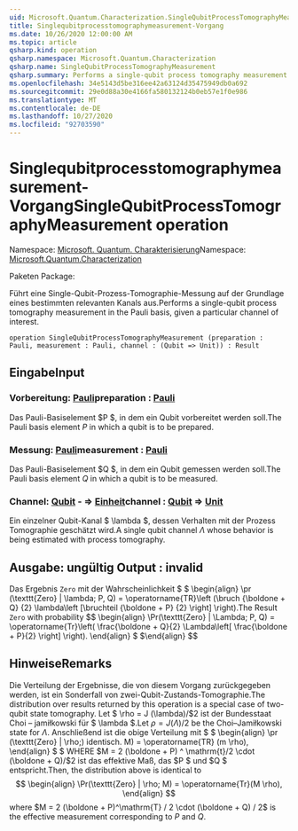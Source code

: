 ```yaml
---
uid: Microsoft.Quantum.Characterization.SingleQubitProcessTomographyMeasurement
title: Singlequbitprocesstomographymeasurement-Vorgang
ms.date: 10/26/2020 12:00:00 AM
ms.topic: article
qsharp.kind: operation
qsharp.namespace: Microsoft.Quantum.Characterization
qsharp.name: SingleQubitProcessTomographyMeasurement
qsharp.summary: Performs a single-qubit process tomography measurement in the Pauli basis, given a particular channel of interest.
ms.openlocfilehash: 34e5143d5be316ee42a63124d35475949db0a692
ms.sourcegitcommit: 29e0d88a30e4166fa580132124b0eb57e1f0e986
ms.translationtype: MT
ms.contentlocale: de-DE
ms.lasthandoff: 10/27/2020
ms.locfileid: "92703590"
---
```

# <a name="singlequbitprocesstomographymeasurement-operation"></a><span data-ttu-id="bbbb3-102">Singlequbitprocesstomographymeasurement-Vorgang</span><span class="sxs-lookup"><span data-stu-id="bbbb3-102">SingleQubitProcessTomographyMeasurement operation</span></span>

<span data-ttu-id="bbbb3-103">Namespace: [Microsoft. Quantum. Charakterisierung](xref:Microsoft.Quantum.Characterization)</span><span class="sxs-lookup"><span data-stu-id="bbbb3-103">Namespace: [Microsoft.Quantum.Characterization](xref:Microsoft.Quantum.Characterization)</span></span>

<span data-ttu-id="bbbb3-104">Paketen [](https://nuget.org/packages/)</span><span class="sxs-lookup"><span data-stu-id="bbbb3-104">Package: [](https://nuget.org/packages/)</span></span>


<span data-ttu-id="bbbb3-105">Führt eine Single-Qubit-Prozess-Tomographie-Messung auf der Grundlage eines bestimmten relevanten Kanals aus.</span><span class="sxs-lookup"><span data-stu-id="bbbb3-105">Performs a single-qubit process tomography measurement in the Pauli basis, given a particular channel of interest.</span></span>

```qsharp
operation SingleQubitProcessTomographyMeasurement (preparation : Pauli, measurement : Pauli, channel : (Qubit => Unit)) : Result
```


## <a name="input"></a><span data-ttu-id="bbbb3-106">Eingabe</span><span class="sxs-lookup"><span data-stu-id="bbbb3-106">Input</span></span>

### <a name="preparation--pauli"></a><span data-ttu-id="bbbb3-107">Vorbereitung: [Pauli](xref:microsoft.quantum.lang-ref.pauli)</span><span class="sxs-lookup"><span data-stu-id="bbbb3-107">preparation : [Pauli](xref:microsoft.quantum.lang-ref.pauli)</span></span>

<span data-ttu-id="bbbb3-108">Das Pauli-Basiselement $P $, in dem ein Qubit vorbereitet werden soll.</span><span class="sxs-lookup"><span data-stu-id="bbbb3-108">The Pauli basis element $P$ in which a qubit is to be prepared.</span></span>


### <a name="measurement--pauli"></a><span data-ttu-id="bbbb3-109">Messung: [Pauli](xref:microsoft.quantum.lang-ref.pauli)</span><span class="sxs-lookup"><span data-stu-id="bbbb3-109">measurement : [Pauli](xref:microsoft.quantum.lang-ref.pauli)</span></span>

<span data-ttu-id="bbbb3-110">Das Pauli-Basiselement $Q $, in dem ein Qubit gemessen werden soll.</span><span class="sxs-lookup"><span data-stu-id="bbbb3-110">The Pauli basis element $Q$ in which a qubit is to be measured.</span></span>


### <a name="channel--qubit--unit"></a><span data-ttu-id="bbbb3-111">Channel: [Qubit](xref:microsoft.quantum.lang-ref.qubit) - => [Einheit](xref:microsoft.quantum.lang-ref.unit)</span><span class="sxs-lookup"><span data-stu-id="bbbb3-111">channel : [Qubit](xref:microsoft.quantum.lang-ref.qubit) => [Unit](xref:microsoft.quantum.lang-ref.unit)</span></span> 

<span data-ttu-id="bbbb3-112">Ein einzelner Qubit-Kanal $ \lambda $, dessen Verhalten mit der Prozess Tomographie geschätzt wird.</span><span class="sxs-lookup"><span data-stu-id="bbbb3-112">A single qubit channel $\Lambda$ whose behavior is being estimated with process tomography.</span></span>



## <a name="output--__invalidresult__"></a><span data-ttu-id="bbbb3-113">Ausgabe: __ungültig <Result>__</span><span class="sxs-lookup"><span data-stu-id="bbbb3-113">Output : __invalid<Result>__</span></span>

<span data-ttu-id="bbbb3-114">Das Ergebnis `Zero` mit der Wahrscheinlichkeit $ $ \begin{align} \pr (\texttt{Zero} | \lambda; P, Q) = \operatorname{TR}\left (\bruch {\boldone + Q} {2} \lambda\left [\bruchteil {\boldone + P} {2} \right] \right).</span><span class="sxs-lookup"><span data-stu-id="bbbb3-114">The Result `Zero` with probability $$ \begin{align} \Pr(\texttt{Zero} | \Lambda; P, Q) = \operatorname{Tr}\left( \frac{\boldone + Q}{2} \Lambda\left[ \frac{\boldone + P}{2} \right] \right).</span></span>
<span data-ttu-id="bbbb3-115">\end{align} $ $</span><span class="sxs-lookup"><span data-stu-id="bbbb3-115">\end{align} $$</span></span>

## <a name="remarks"></a><span data-ttu-id="bbbb3-116">Hinweise</span><span class="sxs-lookup"><span data-stu-id="bbbb3-116">Remarks</span></span>

<span data-ttu-id="bbbb3-117">Die Verteilung der Ergebnisse, die von diesem Vorgang zurückgegeben werden, ist ein Sonderfall von zwei-Qubit-Zustands-Tomographie.</span><span class="sxs-lookup"><span data-stu-id="bbbb3-117">The distribution over results returned by this operation is a special case of two-qubit state tomography.</span></span> <span data-ttu-id="bbbb3-118">Let $ \rho = J (\lambda)/$2 ist der Bundesstaat Choi – jamiłkowski für $ \lambda $.</span><span class="sxs-lookup"><span data-stu-id="bbbb3-118">Let $\rho = J(\Lambda) / 2$ be the Choi–Jamiłkowski state for $\Lambda$.</span></span> <span data-ttu-id="bbbb3-119">Anschließend ist die obige Verteilung mit $ $ \begin{align} \pr (\texttt{Zero} | \rho;) identisch. M) = \operatorname{TR} (m \rho), \end{align} $ $ WHERE $M = 2 (\boldone + P) ^ \mathrm{t}/2 \cdot (\boldone + Q)/$2 ist das effektive Maß, das $P $ und $Q $ entspricht.</span><span class="sxs-lookup"><span data-stu-id="bbbb3-119">Then, the distribution above is identical to $$ \begin{align} \Pr(\texttt{Zero} | \rho; M) = \operatorname{Tr}(M \rho), \end{align} $$ where $M = 2 (\boldone + P)^\mathrm{T} / 2 \cdot (\boldone + Q) / 2$ is the effective measurement corresponding to $P$ and $Q$.</span></span>